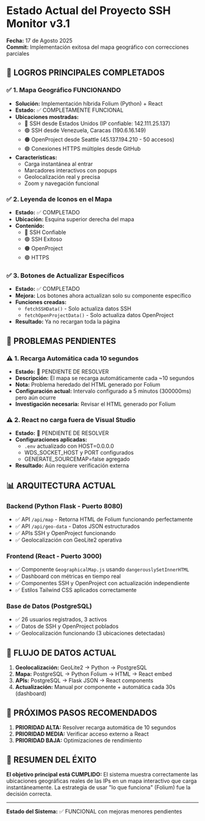 # Estado Actual del Proyecto SSH Monitor v3.1
**Fecha:** 17 de Agosto 2025  
**Commit:** Implementación exitosa del mapa geográfico con correcciones parciales

## 🎯 **LOGROS PRINCIPALES COMPLETADOS**

### ✅ **1. Mapa Geográfico FUNCIONANDO**
- **Solución:** Implementación híbrida Folium (Python) + React
- **Estado:** ✅ COMPLETAMENTE FUNCIONAL
- **Ubicaciones mostradas:**
  - 🔵 SSH desde Estados Unidos (IP confiable: 142.111.25.137)
  - 🟢 SSH desde Venezuela, Caracas (190.6.16.149)
  - 🟠 OpenProject desde Seattle (45.137.194.210 - 50 accesos)
  - 🟣 Conexiones HTTPS múltiples desde GitHub
- **Características:**
  - Carga instantánea al entrar
  - Marcadores interactivos con popups
  - Geolocalización real y precisa
  - Zoom y navegación funcional

### ✅ **2. Leyenda de Iconos en el Mapa**
- **Estado:** ✅ COMPLETADO
- **Ubicación:** Esquina superior derecha del mapa
- **Contenido:**
  - 🔵 SSH Confiable
  - 🟢 SSH Exitoso  
  - 🟠 OpenProject
  - 🟣 HTTPS

### ✅ **3. Botones de Actualizar Específicos**
- **Estado:** ✅ COMPLETADO
- **Mejora:** Los botones ahora actualizan solo su componente específico
- **Funciones creadas:**
  - `fetchSSHData()` - Solo actualiza datos SSH
  - `fetchOpenProjectData()` - Solo actualiza datos OpenProject
- **Resultado:** Ya no recargan toda la página

## 🔧 **PROBLEMAS PENDIENTES**

### ⚠️ **1. Recarga Automática cada 10 segundos**
- **Estado:** 🔄 PENDIENTE DE RESOLVER
- **Descripción:** El mapa se recarga automáticamente cada ~10 segundos
- **Nota:** Problema heredado del HTML generado por Folium
- **Configuración actual:** Intervalo configurado a 5 minutos (300000ms) pero aún ocurre
- **Investigación necesaria:** Revisar el HTML generado por Folium

### ⚠️ **2. React no carga fuera de Visual Studio**
- **Estado:** 🔄 PENDIENTE DE RESOLVER  
- **Configuraciones aplicadas:**
  - `.env` actualizado con HOST=0.0.0.0
  - WDS_SOCKET_HOST y PORT configurados
  - GENERATE_SOURCEMAP=false agregado
- **Resultado:** Aún requiere verificación externa

## 📊 **ARQUITECTURA ACTUAL**

### **Backend (Python Flask - Puerto 8080)**
- ✅ API `/api/map` - Retorna HTML de Folium funcionando perfectamente
- ✅ API `/api/geo-data` - Datos JSON estructurados 
- ✅ APIs SSH y OpenProject funcionando
- ✅ Geolocalización con GeoLite2 operativa

### **Frontend (React - Puerto 3000)**
- ✅ Componente `GeographicalMap.js` usando `dangerouslySetInnerHTML`
- ✅ Dashboard con métricas en tiempo real
- ✅ Componentes SSH y OpenProject con actualización independiente
- ✅ Estilos Tailwind CSS aplicados correctamente

### **Base de Datos (PostgreSQL)**
- ✅ 26 usuarios registrados, 3 activos
- ✅ Datos de SSH y OpenProject poblados
- ✅ Geolocalización funcionando (3 ubicaciones detectadas)

## 🔄 **FLUJO DE DATOS ACTUAL**

1. **Geolocalización:** GeoLite2 → Python → PostgreSQL
2. **Mapa:** PostgreSQL → Python Folium → HTML → React embed
3. **APIs:** PostgreSQL → Flask JSON → React components
4. **Actualización:** Manual por componente + automática cada 30s (dashboard)

## 📝 **PRÓXIMOS PASOS RECOMENDADOS**

1. **PRIORIDAD ALTA:** Resolver recarga automática de 10 segundos
2. **PRIORIDAD MEDIA:** Verificar acceso externo a React
3. **PRIORIDAD BAJA:** Optimizaciones de rendimiento

## 🎉 **RESUMEN DEL ÉXITO**

**El objetivo principal está CUMPLIDO:** El sistema muestra correctamente las ubicaciones geográficas reales de las IPs en un mapa interactivo que carga instantáneamente. La estrategia de usar "lo que funciona" (Folium) fue la decisión correcta.

---
**Estado del Sistema:** ✅ FUNCIONAL con mejoras menores pendientes
